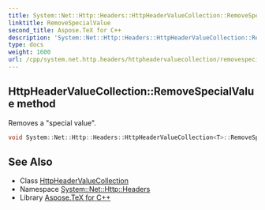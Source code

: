 ```yaml
---
title: System::Net::Http::Headers::HttpHeaderValueCollection::RemoveSpecialValue method
linktitle: RemoveSpecialValue
second_title: Aspose.TeX for C++
description: 'System::Net::Http::Headers::HttpHeaderValueCollection::RemoveSpecialValue method. Removes a "special value" in C++.'
type: docs
weight: 1600
url: /cpp/system.net.http.headers/httpheadervaluecollection/removespecialvalue/
---
```

## HttpHeaderValueCollection::RemoveSpecialValue method


Removes a "special value".

```cpp
void System::Net::Http::Headers::HttpHeaderValueCollection<T>::RemoveSpecialValue()
```

## See Also

* Class [HttpHeaderValueCollection](../)
* Namespace [System::Net::Http::Headers](../../)
* Library [Aspose.TeX for C++](../../../)
